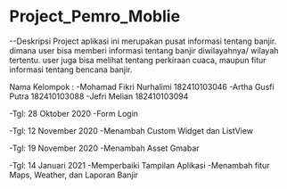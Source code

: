 # Project_Pemro_Moblie

--Deskripsi Project
  aplikasi ini merupakan pusat informasi tentang banjir. dimana user bisa memberi informasi tentang banjir diwilayahnya/ wilayah tertentu. user juga bisa melihat tentang perkiraan cuaca, maupun fitur informasi tentang bencana banjir.
  
  Nama Kelompok :
-Mohamad Fikri Nurhalimi 182410103046
-Artha Gusfi Putra       182410103088
-Jefri Melian            182410103094

-Tgl: 28 Oktober 2020
  -Form Login
  
  -Tgl: 12 November 2020
  -Menambah Custom Widget dan ListView
  
  -Tgl: 19 November 2020
  -Menambah Asset Gmabar
  
  -Tgl: 14 Januari 2021
  -Memperbaiki Tampilan Aplikasi
  -Menambah fitur Maps, Weather, dan Laporan Banjir
